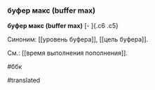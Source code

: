 ### буфер макс (buffer max)

**буфер макс (buffer max)** [- ]{.c6 .c5}

Синоним: [[уровень буфера]], [[цель буфера]].

См.: [[время выполнения пополнения]].

#ббк

#translated
